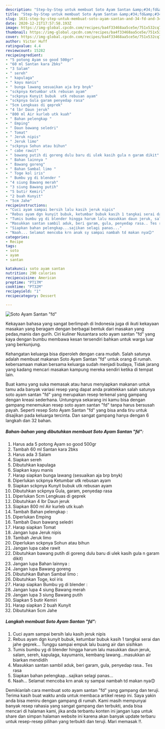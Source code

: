 ```yaml
---
description: "Step-by-Step untuk membuat Soto Ayam Santan &amp;#34;fd&amp;#34; Luar biasa"
title: "Step-by-Step untuk membuat Soto Ayam Santan &amp;#34;fd&amp;#34; Luar biasa"
slug: 1631-step-by-step-untuk-membuat-soto-ayam-santan-and-34-fd-and-34-luar-biasa
date: 2020-12-21T17:57:58.193Z
image: https://img-global.cpcdn.com/recipes/ba4f33468aa5ce5e/751x532cq70/soto-ayam-santan-fd-foto-resep-utama.jpg
thumbnail: https://img-global.cpcdn.com/recipes/ba4f33468aa5ce5e/751x532cq70/soto-ayam-santan-fd-foto-resep-utama.jpg
cover: https://img-global.cpcdn.com/recipes/ba4f33468aa5ce5e/751x532cq70/soto-ayam-santan-fd-foto-resep-utama.jpg
author: Victor Huff
ratingvalue: 4.4
reviewcount: 15282
recipeingredient:
- "5 potong Ayam so good 500gr"
- "60 ml Santan kara 2bks"
- "3 Salam"
- " sereh"
- " kapulaga"
- " kayu manis"
- " bunga lawang sesuaikan aja brp bnyk"
- "sckpnya Ketumbar utk rebusan ayam"
- "sckpnya Kunyit bubuk  utk rebusan ayam"
- "sckpnya Gula garam penyedap rasa"
- "5cm Lengkuas di geprek"
- "4 lbr Daun jeruk"
- "800 ml Air kurleb utk kuah"
- " Bahan pelengkap "
- " Emping"
- " Daun bawang seledri"
- " Tomat"
- " Jeruk nipis"
- " Jeruk limo"
- "sckpnya Sohun atau bihun"
- " cabe rawit"
- " bawang putih di goreng dulu baru di ulek kasih gula n garam dikit"
- " Bahan lainnya "
- " Bawang goreng"
- " Bahan Sambal limo "
- " Toge kol iris"
- " Bumbu yg di blender "
- "4 siung Bawang merah"
- "3 siung Bawang putih"
- "5 butir Kemiri"
- "2 buah Kunyit"
- "5cm Jahe"
recipeinstructions:
- "Cuci ayam sampai bersih lalu kasih jeruk nipis"
- "Rebus ayam dgn kunyit bubuk, ketumbar bubuk kasih 1 tangkai serai dan jahe geprek... Tunggu sampai empuk lalu buang air dan sisihkan"
- "Tumis bumbu yg di blender hingga harum lalu masukkan daun jeruk, salam, sereh, kapulaga, kayumanis, kembang lawang...masukkan air biarkan mendidih"
- "Masukkan santan sambil aduk, beri garam, gula, penyedap rasa.. Tes rasa"
- "Siapkan bahan pelengkap...sajikan selagi panas..."
- "Naah... Selamat mencoba krn anak sy sampai nambah td makan nya😊"
categories:
- Recipe
tags:
- soto
- ayam
- santan

katakunci: soto ayam santan 
nutrition: 290 calories
recipecuisine: American
preptime: "PT17M"
cooktime: "PT32M"
recipeyield: "1"
recipecategory: Dessert

---
```



![Soto Ayam Santan &#34;fd&#34;](https://img-global.cpcdn.com/recipes/ba4f33468aa5ce5e/751x532cq70/soto-ayam-santan-fd-foto-resep-utama.jpg)

Kekayaan bahasa yang sangat berlimpah di Indonesia juga di ikuti kekayaan masakan yang beragam dengan berbagai bentuk dari masakan yang pedas,manis dan gurih. Ciri kuliner Nusantara soto ayam santan &#34;fd&#34; yang kaya dengan bumbu membawa kesan tersendiri bahkan untuk warga luar yang berkunjung.




Kehangatan keluarga bisa diperoleh dengan cara mudah. Salah satunya adalah membuat makanan Soto Ayam Santan &#34;fd&#34; untuk orang di rumah. kebersamaan makan bersama keluarga sudah menjadi budaya, Tidak jarang yang kadang mencari masakan kampung mereka sendiri ketika di tempat lain.

Buat kamu yang suka memasak atau harus menyiapkan makanan untuk tamu ada banyak variasi resep yang dapat anda praktekkan salah satunya soto ayam santan &#34;fd&#34; yang merupakan resep terkenal yang gampang dengan kreasi sederhana. Untungnya sekarang ini kamu bisa dengan gampang menemukan resep soto ayam santan &#34;fd&#34; tanpa harus bersusah payah.
Seperti resep Soto Ayam Santan &#34;fd&#34; yang bisa anda tiru untuk disajikan pada keluarga tercinta. Dan sangat gampang hanya dengan 6 langkah dan 32 bahan.


<!--inarticleads1-->

##### Bahan-bahan yang dibutuhkan membuat Soto Ayam Santan &#34;fd&#34;:

1. Harus ada 5 potong Ayam so good 500gr
1. Tambah 60 ml Santan kara 2bks
1. Harus ada 3 Salam
1. Siapkan  sereh
1. Dibutuhkan  kapulaga
1. Siapkan  kayu manis
1. Harap siapkan  bunga lawang (sesuaikan aja brp bnyk)
1. Diperlukan sckpnya Ketumbar utk rebusan ayam
1. Siapkan sckpnya Kunyit bubuk  utk rebusan ayam
1. Dibutuhkan sckpnya Gula, garam, penyedap rasa
1. Diperlukan 5cm Lengkuas di geprek
1. Dibutuhkan 4 lbr Daun jeruk
1. Siapkan 800 ml Air kurleb utk kuah
1. Tambah  Bahan pelengkap :
1. Diperlukan  Emping
1. Tambah  Daun bawang seledri
1. Harap siapkan  Tomat
1. Jangan lupa  Jeruk nipis
1. Tambah  Jeruk limo
1. Diperlukan sckpnya Sohun atau bihun
1. Jangan lupa  cabe rawit
1. Dibutuhkan  bawang putih di goreng dulu baru di ulek kasih gula n garam dikit)
1. Jangan lupa  Bahan lainnya :
1. Jangan lupa  Bawang goreng
1. Dibutuhkan  Bahan Sambal limo :
1. Dibutuhkan  Toge, kol iris
1. Harap siapkan  Bumbu yg di blender :
1. Jangan lupa 4 siung Bawang merah
1. Jangan lupa 3 siung Bawang putih
1. Siapkan 5 butir Kemiri
1. Harap siapkan 2 buah Kunyit
1. Dibutuhkan 5cm Jahe




<!--inarticleads2-->

##### Langkah membuat  Soto Ayam Santan &#34;fd&#34;:

1. Cuci ayam sampai bersih lalu kasih jeruk nipis
1. Rebus ayam dgn kunyit bubuk, ketumbar bubuk kasih 1 tangkai serai dan jahe geprek... Tunggu sampai empuk lalu buang air dan sisihkan
1. Tumis bumbu yg di blender hingga harum lalu masukkan daun jeruk, salam, sereh, kapulaga, kayumanis, kembang lawang...masukkan air biarkan mendidih
1. Masukkan santan sambil aduk, beri garam, gula, penyedap rasa.. Tes rasa
1. Siapkan bahan pelengkap...sajikan selagi panas...
1. Naah... Selamat mencoba krn anak sy sampai nambah td makan nya😊




Demikianlah cara membuat soto ayam santan &#34;fd&#34; yang gampang dan teruji. Terima kasih buat waktu anda untuk membaca artikel resep ini. Saya yakin anda bisa meniru dengan gampang di rumah. Kami masih mempunyai banyak resep rahasia yang sangat gampang dan terbukti, anda bisa mencari di halaman kami, jika anda terbantu konten ini jangan lupa untuk share dan simpan halaman website ini karena akan banyak update terbaru untuk resep-resep pilihan yang terbukti dan teruji. Mari memasak !!. 
